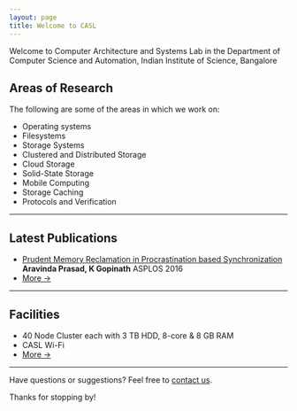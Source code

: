 ```yaml
---
layout: page
title: Welcome to CASL
---
```


<p class="message">
  Welcome to Computer Architecture and Systems Lab in the Department of Computer Science and Automation, Indian Institute of Science, Bangalore
</p>



## Areas of Research
The following are some of the areas in which we work on:

* Operating systems
* Filesystems
* Storage Systems
* Clustered and Distributed Storage
* Cloud Storage
* Solid-State Storage
* Mobile Computing
* Storage Caching
* Protocols and Verification

***

## Latest Publications
* [Prudent Memory Reclamation in Procrastination based Synchronization]()
<b>Aravinda Prasad, K Gopinath</b> ASPLOS 2016
* [More ->](Publications.html)

***

## Facilities

* 40 Node Cluster each with 3 TB HDD, 8-core & 8 GB RAM
* CASL Wi-Fi
* [More ->](Facilities.html)

***

Have questions or suggestions? Feel free to [contact us](Contact.html).

Thanks for stopping by!
